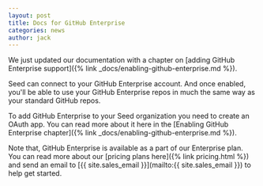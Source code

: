 ```yaml
---
layout: post
title: Docs for GitHub Enterprise
categories: news
author: jack
---
```


We just updated our documentation with a chapter on [adding GitHub Enterprise support]({% link _docs/enabling-github-enterprise.md %}).

Seed can connect to your GitHub Enterprise account. And once enabled, you'll be able to use your GitHub Enterprise repos in much the same way as your standard GitHub repos.

To add GitHub Enterprise to your Seed organization you need to create an OAuth app. You can read more about it here in the [Enabling GitHub Enterprise chapter]({% link _docs/enabling-github-enterprise.md %}).

Note that, GitHub Enterprise is available as a part of our Enterprise plan. You can read more about our [pricing plans here]({% link pricing.html %}) and send an email to [{{ site.sales_email }}](mailto:{{ site.sales_email }}) to help get started.
